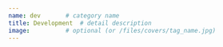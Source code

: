 ```yaml
---
name: dev		# category name
title: Development	# detail description
image: 			# optional (or /files/covers/tag_name.jpg)
---
```


